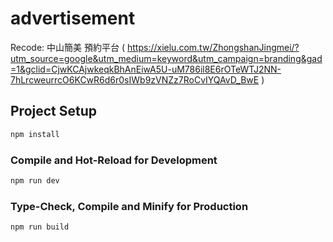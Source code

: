 # advertisement

Recode: 中山簡美 預約平台 ( https://xielu.com.tw/ZhongshanJingmei/?utm_source=google&utm_medium=keyword&utm_campaign=branding&gad=1&gclid=CjwKCAjwkeqkBhAnEiwA5U-uM786il8E6rOTeWTJ2NN-7hLrcweurrcO6KCwR6d6r0sIWb9zVNZz7RoCvIYQAvD_BwE )

## Project Setup

```sh
npm install
```

### Compile and Hot-Reload for Development

```sh
npm run dev
```

### Type-Check, Compile and Minify for Production

```sh
npm run build
```
